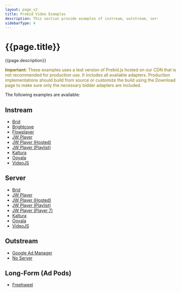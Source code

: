 ```yaml
---
layout: page_v2
title: Prebid Video Examples
description: This section provide examples of instream, outstream, server and long-form videos with Prebid.js.
sidebarType: 4
---
```


# {{page.title}}

{{page.description}}

<!--video warning-->
<div class="pb-alert pb-alert-important" style="width:60vw;">
  <p style="color:#85720f"><b>Important:</b>
  These examples uses a test version of Prebid.js hosted on our CDN that is not recommended for production use. It includes all available adapters. Production implementations should build from source or customize the build using the Download page to make sure only the necessary bidder adapters are included.</p>
</div>

The following examples are available:

## Instream

  - [Brid](/examples/video/server/brid/pbs-ve-brid.html)
  - [Brightcove](/examples/video/instream/brightcove/pb-ve-brightcove.html)
  - [Flowplayer](/examples/video/instream/flowplayer/pb-ve-flowplayer.html)
  - [JW Player](/examples/video/instream/jwplayer/pb-ve-jwplayer-platform.html)
  - [JW Player (Hosted)](/examples/video/instream/jwplayer/pb-ve-jwplayer-hosted.html)
  - [JW Player (Playlist)](/examples/video/instream/jwplayer/pb-ve-jwplayer-playlist.html)
  - [Kaltura](/examples/video/instream/kaltura/pb-ve-kaltura.html)
  - [Ooyala](/examples/video/instream/ooyala/pb-ve-ooyala.html)
  - [VideoJS](/examples/video/instream/videojs/pb-ve-videojs.html)

## Server

  - [Brid](/examples/video/server/brid/pbs-ve-brid.html)
  - [JW Player](/examples/video/server/jwplayer/pbs-ve-jwplayer-platform.html)
  - [JW Player (Hosted)](/examples/video/server/jwplayer/pbs-ve-jwplayer-hosted.html)
  - [JW Player (Playlist)](/examples/video/server/jwplayer/pbs-ve-jwplayer-playlist.html)
  - [JW Player (Player 7)](/examples/video/server/jwplayer/pbs-ve-jwplayer-jwplayer7.html)
  - [Kaltura](/examples/video/server/kaltura/pbs-ve-kaltura.html)
  - [Ooyala](/examples/video/server/ooyala/pbs-ve-ooyala.html)
  - [VideoJS](/examples/video/server/videojs/pbs-ve-videojs.html)

## Outstream

  - [Google Ad Manager](/examples/video/outstream/pb-ve-outstream-dfp.html)
  - [No Server](/examples/video/outstream/pb-ve-outstream-no-server.html)

## Long-Form (Ad Pods)

  - [Freehweel](/examples/video/long-form/pb-ve-lf-freewheel.html)

